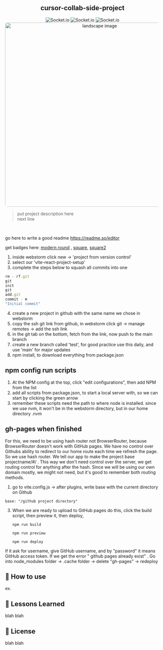 <div align="center">
<h2 style="text-align: center;">cursor-collab-side-project</h2>

[//]: # (<img src="https://img.shields.io/badge/Socket.io-010101?style=flat&logo=Socket.io&logoColor=white&labelColor=5B5B5B" alt="Socket.io">)
[//]: # (<img src="https://img.shields.io/badge/Docker-2496ED?style=flat&logo=Docker&logoColor=white&labelColor=5B5B5B" alt="Socket.io">)
[//]: # (<img src="https://img.shields.io/badge/Biome-60A5FA?style=flat&logo=Biome&logoColor=white&labelColor=5B5B5B" alt="Socket.io">)

<img src="https://img.shields.io/badge/Socket.io-010101?&style=for-the-badge&logo=Socket.io&logoColor=white" alt="Socket.io">
<img src="https://img.shields.io/badge/biome-60a5fa?style=for-the-badge&logo=biome&logoColor=white" alt="Socket.io">
<img src="https://img.shields.io/badge/Docker-2CA5E0?style=for-the-badge&logo=docker&logoColor=white" alt="Socket.io">


<br>
<img style="border-radius: 7px" src="https://picsum.photos/id/179/500/300" width="600px" height="auto" alt="landscape image">

</div>


> put project description here
> <br>
> next line

<br>

go here to write a good readme https://readme.so/editor

get badges
here: [modern round](https://github.com/aleen42/badges) , [square](https://github.com/Ileriayo/markdown-badges), [square2](https://github.com/alexandresanlim/Badges4-README.md-Profile)

1. inside webstorm click new -> 'project from version control'
2. select our 'vite-react-project-setup'
3. complete the steps below to squash all commits into one

```jsx
rm - rf.git
git
init
git
add.git
commit - m
"Initial commit"
```

4. create a new project in github with the same name we chose in webstorm
5. copy the ssh git link from github, in webstorm click git -> manage remotes -> add the ssh link
6. in the git tab on the bottom, fetch from the link, now push to the main branch
7. create a new branch called 'test', for good practice use this daily, and use 'main' for major updates
8. npm install, to download everything from package.json

## npm config run scripts

1. At the NPM config at the top, click "edit configurations", then add NPM from the list
2. add all scripts from package.json, to start a local server with, so we can start by clicking the green arrow
3. remember these scripts need the path to where node is installed.
   since we use nvm, it won't be in the webstorm directory, but in our home directory .nvm

## gh-pages when finished

For this, we need to be using hash router not BrowserRouter, because BrowserRouter doesn't work with GitHub pages.
We have no control over Githubs ability
to redirect to our home route each time we refresh the page. So we use hash router.
We tell our app to make the project base projectname/#/ .
This way we don't need control over the server, we get routing control for anything after the hash.
Since we will be using our own domain mostly, we might not need, but it's good to remember both routing methods.

1) go to vite.config.js -> after plugins, write base with the current directory on Github

```
base: "/github project directory" 
 ```

3) When we are ready to upload to GitHub pages do this, click the build script, then preview it, then deploy,

    ```
    npm run build
     ```

    ```
    npm run preview
     ```

    ```
    npm run deploy
    ```

If it ask for username, give GitHub username, and by "password" it means GitHub access token. If we get the error "
github pages already exist"
. Go into node_modules folder -> .cache folder -> delete "gh-pages" -> redeploy

## 🚀 How to use

ex.

## 📝 Lessons Learned

blah blah

## 🪪 License

blah blah
